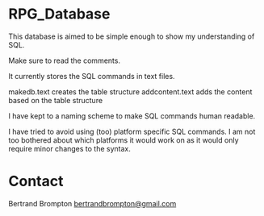 # RPG_Database

This database is aimed to be simple enough to show my understanding of SQL.

Make sure to read the comments.

It currently stores the SQL commands in text files.

makedb.text	creates the table structure
addcontent.text	adds the content based on the table structure

I have kept to a naming scheme to make SQL commands human readable.

I have tried to avoid using (too) platform specific SQL commands. I am not too bothered about which platforms it would work on as it would only require minor changes to the syntax.

# Contact
Bertrand Brompton
bertrandbrompton@gmail.com
